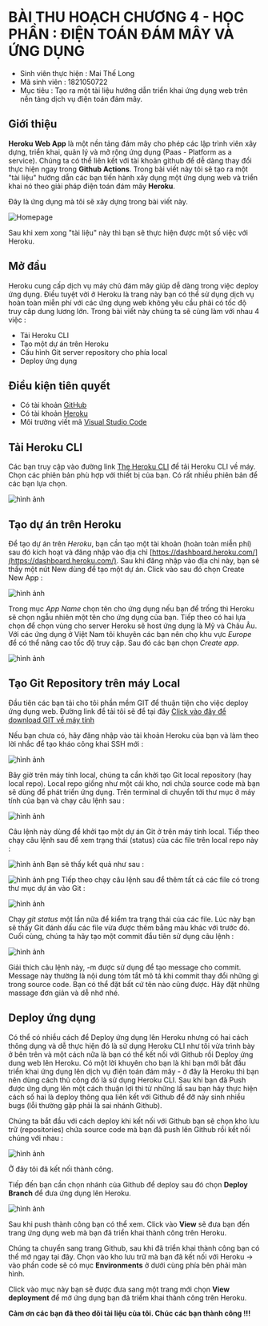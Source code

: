 # BÀI THU HOẠCH CHƯƠNG 4 - HỌC PHẦN : ĐIỆN TOÁN ĐÁM MÂY VÀ ỨNG DỤNG
- Sinh viên thực hiện : Mai Thế Long
- Mã sinh viên : 1821050722
- Mục tiêu : Tạo ra một tài liệu hướng dẫn triển khai ứng dụng web trên nền tảng dịch vụ điện toán đám mây.
## Giới thiệu
**Heroku Web App** là một nền tảng đám mây cho phép các lập trình viên xây dựng, triển khai, quản lý và mở rộng ứng dụng (Paas - Platform as a service). Chúng ta có thể liên kết với tài khoản github để dễ dàng thay đổi thực hiện ngay trong **Github Actions**.
Trong bài viết này tôi sẽ tạo ra một "tài liệu" hướng dẫn các bạn tiến hành xây dụng một ứng dụng web và triển khai nó theo giải pháp điện toán đám mây **Heroku**.

Đây là ứng dụng mà tôi sẽ xây dựng trong bài viết này.

![Homepage](./homepage.png)

Sau khi xem xong "tài liệu" này thì bạn sẽ thực hiện được một số việc với Heroku.

## Mở đầu
Heroku cung cấp dịch vụ máy chủ đám mây giúp dễ dàng trong việc deploy ứng dụng. Điều tuyệt vời ở Heroku là trang này bạn có thể sử dụng dịch vụ hoàn toàn miễn phí với các ứng dụng web không yêu cầu phải có tốc độ truy câp dung lương lớn.
Trong bài viết này chúng ta sẽ cùng làm với nhau 4 việc :
- Tải Heroku CLI
- Tạo một dự án trên Heroku
- Cấu hình Git server repository cho phía local
- Deploy ứng dụng

## Điều kiện tiên quyết
- Có tài khoản [GitHub](https://github.com/)
- Có tài khoản [Heroku](https://dashboard.heroku.com/)
- Môi trường viết mã [Visual Studio Code](https://code.visualstudio.com/)

## Tải Heroku CLI
Các bạn truy cập vào đường link [The Heroku CLI](https://devcenter.heroku.com/articles/heroku-cli) để tải Heroku CLI về máy. Chọn các phiên bản phù hợp với thiết bị của bạn. Có rất nhiều phiên bản để các bạn lựa chọn.

![hình ảnh](./a1.png)


## Tạo dự án trên Heroku
Để tạo dự án trên *Heroku*, bạn cần tạo một tài khoản (hoàn toàn miễn phí) sau đó kích hoạt và đăng nhập vào địa chỉ [https://dashboard.heroku.com/](https://dashboard.heroku.com/). Sau khi đăng nhập vào địa chỉ này, bạn sẽ thấy một nút New dùng để tạo một dự án. Click vào sau đó chọn Create New App :

![hình ảnh](./a2.png)

Trong mục *App Name* chọn tên cho ứng dụng nếu bạn để trống thì Heroku sẽ chọn ngẫu nhiên một tên cho ứng dụng của bạn. Tiếp theo có hai lựa chọn để chọn vùng cho server Heroku sẽ host ứng dụng là Mỹ và Châu Âu. Với các ứng dụng ở Việt Nam tôi khuyên các bạn nên chọ khu vực *Europe* để có thể nâng cao tốc độ truy cập. Sau đó các bạn chọn *Create app*.

![hình ảnh](./a3.png)

## Tạo Git Repository trên máy Local
Đầu tiên các bạn tải cho tôi phần mềm GIT để thuận tiện cho việc deploy ứng dụng web. Đường link để tải tôi sẽ để tại đây [ Click vào đây để download GIT về máy tính](https://git-scm.com/)

Nếu bạn chưa có, hãy đăng nhập vào tài khoản Heroku của bạn và làm theo lời nhắc để tạo kháo công khai SSH mới :

![hình ảnh](./b1.png)

Bây giờ trên máy tính local, chúng ta cần khởi tạo Git local repository (hay local repo). Local repo giống như một cái kho, nơi chứa source code mà bạn sẽ dùng để phát triển ứng dụng. Trên terminal di chuyển tới thư mục ở máy tính của bạn và chạy câu lệnh sau :

![hình ảnh](./b2.png)

Câu lệnh này dùng để khởi tạo một dự án Git ở trên máy tính local. Tiếp theo chạy câu lệnh sau để xem trạng thái (status) của các file trên local repo này :

![hình ảnh](./b3.png)
Bạn sẽ thấy kết quả như sau :

![hình ảnh](./a4.png)
png
Tiếp theo chạy câu lệnh sau để thêm tất cả các file có trong thư mục dự án vào Git :

![hình ảnh](./b4.png)

Chạy *git status* một lần nữa để kiểm tra trạng thái của các file. Lúc này bạn sẽ thấy Git đánh dấu các file vừa được thêm bằng màu khác với trước đó.
Cuối cùng, chúng ta hãy tạo một commit đầu tiên sử dụng câu lệnh :

![hình ảnh](./b5.png)

Giải thích câu lệnh này, -m được sử dụng để tạo message cho commit. Message này thường là nội dung tóm tắt mô tả khi commit thay đổi những gì trong source code. Bạn có thể đặt bất cứ tên nào cũng được. Hãy đặt những massage đơn giản và dễ nhớ nhé.

## Deploy ứng dụng

Có thể có nhiều cách để Deploy ứng dụng lên Heroku nhưng có hai cách thông dụng và dễ thực hiện đó là sử dụng Heroku CLI như tôi vừa trình bày ở bên trên và một cách nữa là bạn có thể kết nối với Github rồi Deploy ứng dung web lên Heroku. Có một lời khuyên cho bạn là khi bạn mới bắt đầu triển khai ứng dụng lên dịch vụ điện toán đám mây - ở đây là Heroku thì bạn nên dùng cách thủ công đó là sử dụng Heroku CLI. Sau khi bạn đã Push được ứng dụng lên một cách thuận lợi thì từ những lầ sau bạn hãy thực hiện cách số hai là deploy thông qua liên kết với Github để đỡ nảy sinh nhiều bugs (lỗi thường gặp phải là sai nhánh Github).

Chúng ta bắt đầu với cách deploy khi kết nối với Github bạn sẽ chọn kho lưu trữ (repositories) chứa source code mà bạn đã push lên Github rồi kết nối chúng với nhau :

![hình ảnh](./a6.png)

 Ở đây tôi đã kết nối thành công.

Tiếp đến bạn cần chọn nhánh của Github để deploy sau đó chọn **Deploy Branch** để đưa ứng dụng lên Heroku.

![hình ảnh](./a7.png)

Sau khi push thành công bạn có thể xem. Click vào **View** sẽ đưa bạn đến trang ứng dụng web mà bạn đã triển khai thành công trên Heroku. 

Chúng ta chuyển sang trang Github, sau khi đã triển khai thành công bạn có thể mở ngay tại đây. Chọn vào kho lưu trữ mà bạn đã kết nối với Heroku -> vào phần code sẽ có mục **Environments** ở dưới cùng phía bên phải màn hình.

Click vào mục này bạn sẽ được đưa sang một trang mới chọn **View deployment** để mở ứng dụng bạn đã triểm khai thành công trên Heroku.





**Cảm ơn các bạn đã theo dõi tài liệu của tôi. Chúc các bạn thành công !!!**